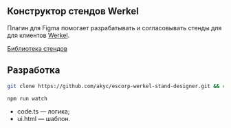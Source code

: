 
## Конструктор стендов Werkel

Плагин для Figma помогает разрабатывать и согласовывать стенды для для клиентов [Werkel](https://werkel.ru/).

[Библиотека стендов](https://www.figma.com/file/tfuZKDdbEODhcnKXVnzaaN/werkel-stand-designer?node-id=34%3A8)

## Разработка

```bash
git clone https://github.com/akyc/escorp-werkel-stand-designer.git && cd escorp-werkel-stand-designer && npm i && code .
```

```bash
npm run watch
```

* code.ts — логика;
* ui.html — шаблон.
